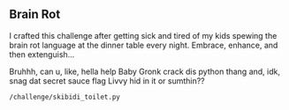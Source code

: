 ## Brain Rot

I crafted this challenge after getting sick and tired of my kids spewing the
brain rot language at the dinner table every night.  Embrace, enhance, and
then extenguish...

Bruhhh, can u, like, hella help Baby Gronk crack dis python thang and, idk,
snag dat secret sauce flag Livvy hid in it or sumthin??

```
/challenge/skibidi_toilet.py
```

